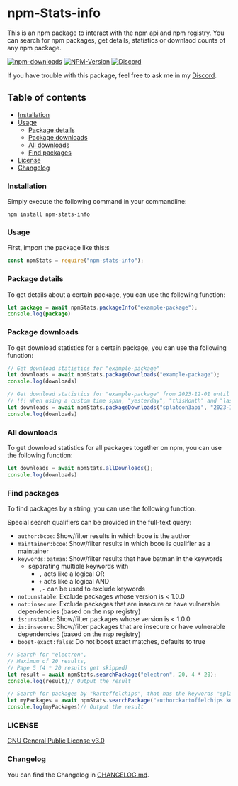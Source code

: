 # npm-Stats-info

This is an npm package to interact with the npm api and npm registry. You can search for npm packages, get details, statistics or downlaod counts of any npm package.

[![npm-downloads](https://img.shields.io/npm/dm/npm-stats-info)](https://www.npmjs.com/package/npm-stats-info) [![NPM-Version](https://img.shields.io/npm/v/npm-stats-info?label=Version)](https://www.npmjs.com/package/npm-stats-info) [![Discord](https://img.shields.io/discord/990295419005333554?color=%23738ADB&label=Discord)](https://strassburger.org/discord)

If you have trouble with this package, feel free to ask me in my [Discord](https://discord.com/invite/Cc76tYwXvy).

## Table of contents

- [Installation](#installation)
- [Usage](#usage)
    - [Package details](#package-details)
    - [Package downloads](#package-downloads)
    - [All downloads](#all-downloads)
    - [Find packages](#find-packages)
- [License](#license)
- [Changelog](#changelog)

### Installation

Simply execute the following command in your commandline:

```
npm install npm-stats-info
```

### Usage

First, import the package like this:s

```js
const npmStats = require("npm-stats-info");
```

### Package details

To get details about a certain package, you can use the following function:

```js
let package = await npmStats.packageInfo("example-package");
console.log(package)
```

### Package downloads

To get download statistics for a certain package, you can use the following function:

```js
// Get download statistics for "example-package"
let downloads = await npmStats.packageDownloads("example-package");
console.log(downloads)

// Get download statistics for "example-package" from 2023-12-01 until 2022-12-01 (Default is now to one year ago)
// !!! When using a custom time span, "yesterday", "thisMonth" and "lastMonth" might be undefined!
let downloads = await npmStats.packageDownloads("splatoon3api", "2023-12-01", "2022-12-01")
console.log(downloads)
```

### All downloads

To get download statistics for all packages together on npm, you can use the following function:

```js
let downloads = await npmStats.allDownloads();
console.log(downloads)
```

### Find packages

To find packages by a string, you can use the following function.

Special search qualifiers can be provided in the full-text query:

- `author:bcoe`: Show/filter results in which bcoe is the author
- `maintainer:bcoe`: Show/filter results in which bcoe is qualifier as a maintainer
- `keywords:batman`: Show/filter results that have batman in the keywords
    - separating multiple keywords with
        - `,` acts like a logical OR
        - `+` acts like a logical AND
        - `,-` can be used to exclude keywords
- `not:unstable`: Exclude packages whose version is < 1.0.0
- `not:insecure`: Exclude packages that are insecure or have vulnerable dependencies (based on the nsp registry)
- `is:unstable`: Show/filter packages whose version is < 1.0.0
- `is:insecure`: Show/filter packages that are insecure or have vulnerable dependencies (based on the nsp registry)
- `boost-exact:false`: Do not boost exact matches, defaults to true

```js
// Search for "electron",
// Maximum of 20 results,
// Page 5 (4 * 20 results get skipped)
let result = await npmStats.searchPackage("electron", 20, 4 * 20);
console.log(result)// Output the result

// Search for packages by "kartoffelchips", that has the keywords "splatoon" and "splatoon3"
let myPackages = await npmStats.searchPackage("author:kartoffelchips keywords:splatoon+splatoon3");
console.log(myPackages)// Output the result
```

### LICENSE

[GNU General Public License v3.0](LICENSE)

### Changelog

You can find the Changelog in [CHANGELOG.md](CHANGELOG.md).